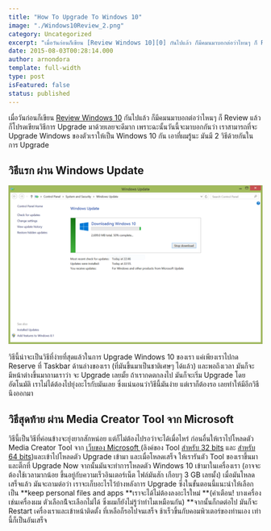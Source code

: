 ```yaml
---
title: "How To Upgrade To Windows 10"
image: "./Windows10Review_2.png"
category: Uncategorized
excerpt: "เมื่อวันก่อนก็เขียน [Review Windows 10][0] กันไปแล้ว ก็มีคมนมาบอกต่อว่าไหนๆ ก็ Review แล้วก็โปรดเขียนวิธีการ Upgrade มาด้วยเลยจะดีมาก เพราะฉะนั้นวันนี้จะมาบอกกันว่า เราสามารถที่จะ Upgrade Windows ของตัวเราให้เป็น Windows 10 กัน เอาที่ผมรู้นะ มันมี..."
date: 2015-08-03T00:28:14.000
author: arnondora
template: full-width
type: post
isFeatured: false
status: published
---
```


เมื่อวันก่อนก็เขียน [Review Windows 10][0] กันไปแล้ว ก็มีคมนมาบอกต่อว่าไหนๆ ก็ Review แล้วก็โปรดเขียนวิธีการ Upgrade มาด้วยเลยจะดีมาก เพราะฉะนั้นวันนี้จะมาบอกกันว่า เราสามารถที่จะ Upgrade Windows ของตัวเราให้เป็น Windows 10 กัน เอาที่ผมรู้นะ มันมี 2 วิธีด้วยกันในการ Upgrade

## วิธีแรก ผ่าน Windows Update

![Windows10Review_10](./Windows10Review_10.png)

วิธีนี้น่าจะเป็นวิธีที่ง่ายที่สุดแล้วในการ Upgrade Windows 10 ของเรา แค่เพียงเราไปกด Reserve ที่ Taskbar ด้านล่างของเรา (ที่มันขึ้นมาเป็นชาติเศษๆ ได้แล้ว) และพอถึงเวลา มันก็จะมีหน้าต่างขึ้นมาถามเราว่า จะ Upgrade เลยมั้ย ถ้าเรากดตกลงไป มันก็จะเริ่ม Upgrade โดยอัตโนมัติ เราไม่ได้ต้องไปยุ่งอะไรกับมันเลย ซึ่งแน่นอนว่าวิธีนี้มันง่าย แต่เราก็ต้องรอ เลยทำให้มีอีกวิธีนึงออกมา

## วิธีสุดท้าย ผ่าน Media Creator Tool จาก Microsoft
วิธีนี้เป็นวิธีที่ค่อนข้างจะยุ่งยากสักหน่อย แต่ก็ไม่ต้องไปรอว่าจะได้เมื่อไหร่ ก่อนอื่นให้เราไปโหลดตัว Media Creator Tool จาก [เว็บของ Microsoft ][2] (ลิงค์ของ Tool [สำหรับ 32 bits][3] และ [สำหรับ 64 bits][4])และเข้าไปโหลดตัว Upgrade เข้ามา และเมื่อโหลดเสร็จ ให้เรารันตัว Tool ของเราขึ้นมา และติ๊กที่ Upgrade Now จากนั้นมันจะทำการโหลดตัว Windows 10 เข้ามาในเครื่องเรา (อาจจะต้องใช้เวลามากน้อย ขึ้นอยู่กับความเร็วอินเตอร์เน็ต ไฟล์มันสัก เกือบๆ 3 GB เลยมั้ง)
เมื่อมันโหลดเสร็จแล้ว มันจะถามต่อว่า เราจะเก็บอะไรไว้บ้างหลังการ Upgrade ซึ่งในขั้นตอนนี้แนะนำให้เลือกเป็น **keep personal files and apps **เราจะได้ไม่ต้องลงอะไรใหม่ **(คำเตือน! บางเครื่อง เช่นเครื่องผม ตัวเลือกน้ีจะเลือกไม่ได้ ซึ่งผมก็ยังไม่รู้ว่าทำไมเหมือนกัน) **จากนั้นก็กดต่อไป มันก็จะ Restart เครื่องเราและเข้าหน้าติดตั้ง ที่เหลือก็รอไปจนเสร็จ ช้าเร็วขึ้นกับคอมพิวเตอร์ของท่านเอง เท่านี้ก็เป็นอันเสร็จ

[0]: http://www.arnondora.in.th/windows10-review/
[1]: http://www.arnondora.in.th/wp-content/uploads/2015/07/Windows10Review_10.png
[2]: https://www.microsoft.com/en-us/software-download/windows10
[3]: http://go.microsoft.com/fwlink/?LinkId=616935
[4]: http://go.microsoft.com/fwlink/?LinkId=616936
